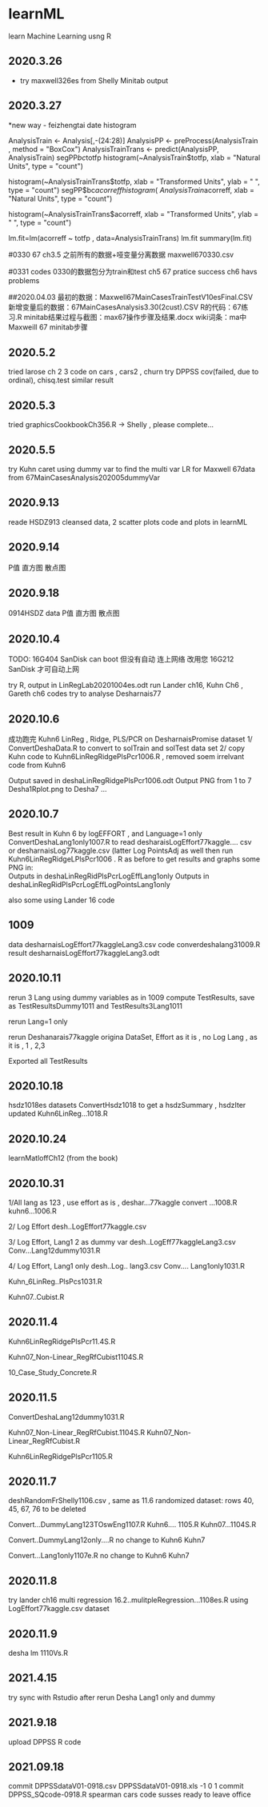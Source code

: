 # learnML
learn Machine Learning usng R
## 2020.3.26  
* try maxwell326es from Shelly Minitab output
## 2020.3.27
*new way - feizhengtai date  histogram

AnalysisTrain <- Analysis[,-(24:28)]
AnalysisPP <- preProcess(AnalysisTrain , method = "BoxCox")
AnalysisTrainTrans <- predict(AnalysisPP, AnalysisTrain)
segPP$bc$totfp
histogram(~AnalysisTrain$totfp,
          xlab = "Natural Units",
          type = "count")

histogram(~AnalysisTrainTrans$totfp,
          xlab = "Transformed Units",
          ylab = " ",
          type = "count")
segPP$bc$acorreff
histogram(~AnalysisTrain$acorreff,
          xlab = "Natural Units",
          type = "count")

histogram(~AnalysisTrainTrans$acorreff,
          xlab = "Transformed Units",
          ylab = " ",
          type = "count")
          
lm.fit=lm(acorreff ~ totfp , data=AnalysisTrainTrans)
lm.fit
summary(lm.fit)

#0330 67 ch3.5 之前所有的数据+哑变量分离数据
maxwell670330.csv

#0331 codes 0330的数据包分为train和test
ch5 67 pratice success
ch6 havs problems

##2020.04.03
最初的数据：Maxwell67MainCasesTrainTestV10esFinal.CSV
新增变量后的数据：67MainCasesAnalysis3.30(2cust).CSV
R的代码：67练习.R
minitab结果过程与截图：max67操作步骤及结果.docx
wiki词条：ma中Maxweill 67 minitab步骤

## 2020.5.2
tried larose ch 2 3 code on cars , cars2 , churn
try DPPSS cov(failed, due to ordinal), chisq.test similar result

## 2020.5.3
tried graphicsCookbookCh356.R -> Shelly , please complete...

## 2020.5.5
try Kuhn caret using dummy var to find the multi var LR for Maxwell 67data from
67MainCasesAnalysis202005dummyVar


## 2020.9.13
reade HSDZ913 cleansed data, 2 scatter plots
code and plots in learnML

## 2020.9.14
P值
直方图
散点图

## 2020.9.18
0914HSDZ data
P值
直方图
散点图

## 2020.10.4
TODO: 16G404 SanDisk can boot 但没有自动 连上网络
改用您 16G212 SanDisk 才可自动上网

try R, output in LinRegLab20201004es.odt
run Lander ch16, Kuhn Ch6 , Gareth ch6 codes
try to analyse Desharnais77

## 2020.10.6
成功跑完 Kuhn6 LinReg , Ridge, PLS/PCR  on DesharnaisPromise dataset
1/ ConvertDeshaData.R  to convert to solTrain and solTest data set
2/ copy Kuhn code to Kuhn6LinRegRidgePlsPcr1006.R , removed soem irrelvant code from Kuhn6

Output saved in  deshaLinRegRidgePlsPcr1006.odt
Output PNG from 1 to 7 Desha1Rplot.png  to Desha7 ...

## 2020.10.7
Best result in Kuhn 6 by logEFFORT , and Language=1 only
ConvertDeshaLang1only1007.R to read   desharaisLogEffort77kaggle.... csv   or desharnaisLog77kaggle.csv (latter Log PointsAdj as well
then run
Kuhn6LinRegRidgeLPlsPcr1006 . R as before to get results and graphs
some PNG in:   
Outputs in deshaLinRegRidPlsPcrLogEffLang1only
Outputs in deshaLinRegRidPlsPcrLogEffLogPointsLang1only

also some using Lander 16 code


## 1009 
data desharnaisLogEffort77kaggleLang3.csv
code converdeshalang31009.R
result desharnaisLogEffort77kaggleLang3.odt

## 2020.10.11

rerun 
3 Lang using dummy variables as in 1009
compute TestResults, save as TestResultsDummy1011 and TestResults3Lang1011

rerun Lang=1 only 

rerun Deshanarais77kaggle origina DataSet,
 Effort as it is , no Log
  Lang , as it is , 1 , 2,3
  
  Exported all TestResults 

## 2020.10.18
hsdz1018es datasets
ConvertHsdz1018 to get a hsdzSummary , hsdzIter
updated Kuhn6LinReg...1018.R

## 2020.10.24
learnMatloffCh12 (from the book)

## 2020.10.31
1/All lang as 123 , use effort as is , deshar...77kaggle
   convert ...1008.R
   kuhn6...1006.R
   
2/ Log Effort
     desh..LogEffort77kaggle.csv
     
3/ Log Effort, Lang1 2 as dummy var
     desh..LogEff77kaggleLang3.csv
     Conv...Lang12dummy1031.R
     
4/ Log Effort, Lang1 only
      desh..Log..    lang3.csv
      Conv.... Lang1only1031.R
      
 Kuhn_6LinReg..PlsPcs1031.R
 
 Kuhn07..Cubist.R

## 2020.11.4
Kuhn6LinRegRidgePlsPcr11.4S.R

Kuhn07_Non-Linear_RegRfCubist1104S.R

10_Case_Study_Concrete.R

## 2020.11.5
ConvertDeshaLang12dummy1031.R

Kuhn07_Non-Linear_RegRfCubist.1104S.R
Kuhn07_Non-Linear_RegRfCubist.R

Kuhn6LinRegRidgePlsPcr1105.R

## 2020.11.7
deshRandomFrShelly1106.csv , same as 11.6 randomized dataset: rows 40, 45, 67, 76 to be deleted

Convert...DummyLang123TOswEng1107.R
Kuhn6.... 1105.R
Kuhn07...1104S.R

Convert..DummyLang12only....R
   no change to Kuhn6  Kuhn7
   
Convert...Lang1only1107e.R 
   no change to Kuhn6  Kuhn7


## 2020.11.8
try lander ch16 multi regression
16.2..mulitpleRegression...1108es.R
using LogEffort77kaggle.csv dataset

## 2020.11.9
desha lm 1110Vs.R

## 2021.4.15
try sync with Rstudio after rerun Desha Lang1 only and dummy

## 2021.9.18
upload DPPSS R code

## 2021.09.18
commit DPPSSdataV01-0918.csv DPPSSdataV01-0918.xls  -1 0 1
commit DPPSS_SQcode-0918.R   spearman cars code susses
ready to leave office

